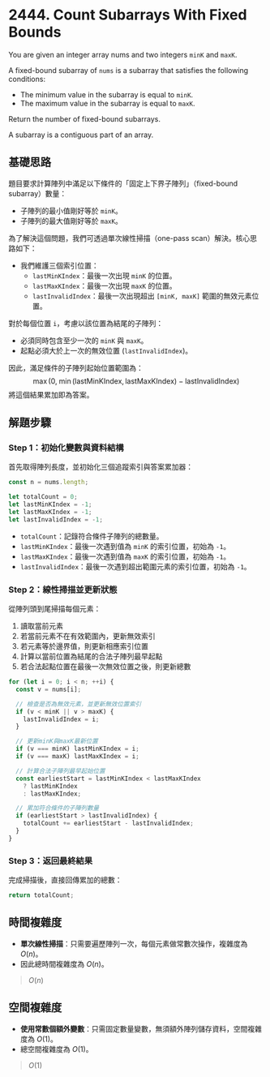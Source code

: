 # 2444. Count Subarrays With Fixed Bounds

You are given an integer array nums and two integers `minK` and `maxK`.

A fixed-bound subarray of `nums` is a subarray that satisfies the following conditions:

- The minimum value in the subarray is equal to `minK`.
- The maximum value in the subarray is equal to `maxK`.

Return the number of fixed-bound subarrays.

A subarray is a contiguous part of an array.

## 基礎思路

題目要求計算陣列中滿足以下條件的「固定上下界子陣列」（fixed-bound subarray）數量：

- 子陣列的最小值剛好等於 `minK`。
- 子陣列的最大值剛好等於 `maxK`。

為了解決這個問題，我們可透過單次線性掃描（one-pass scan）解決。核心思路如下：

- 我們維護三個索引位置：
  - `lastMinKIndex`：最後一次出現 `minK` 的位置。
  - `lastMaxKIndex`：最後一次出現 `maxK` 的位置。
  - `lastInvalidIndex`：最後一次出現超出 `[minK, maxK]` 範圍的無效元素位置。

對於每個位置 `i`，考慮以該位置為結尾的子陣列：

- 必須同時包含至少一次的 `minK` 與 `maxK`。
- 起點必須大於上一次的無效位置 (`lastInvalidIndex`)。

因此，滿足條件的子陣列起始位置範圍為：
$$
\max(0,\; \min(\text{lastMinKIndex},\, \text{lastMaxKIndex}) - \text{lastInvalidIndex})
$$
將這個結果累加即為答案。

## 解題步驟

### Step 1：初始化變數與資料結構

首先取得陣列長度，並初始化三個追蹤索引與答案累加器：

```typescript
const n = nums.length;

let totalCount = 0;
let lastMinKIndex = -1;
let lastMaxKIndex = -1;
let lastInvalidIndex = -1;
```

- `totalCount`：記錄符合條件子陣列的總數量。
- `lastMinKIndex`：最後一次遇到值為 `minK` 的索引位置，初始為 `-1`。
- `lastMaxKIndex`：最後一次遇到值為 `maxK` 的索引位置，初始為 `-1`。
- `lastInvalidIndex`：最後一次遇到超出範圍元素的索引位置，初始為 `-1`。

### Step 2：線性掃描並更新狀態

從陣列頭到尾掃描每個元素：
1. 讀取當前元素
2. 若當前元素不在有效範圍內，更新無效索引
3. 若元素等於邊界值，則更新相應索引位置
4. 計算以當前位置為結尾的合法子陣列最早起點
5. 若合法起點位置在最後一次無效位置之後，則更新總數

```typescript
for (let i = 0; i < n; ++i) {
  const v = nums[i];

  // 檢查是否為無效元素，並更新無效位置索引
  if (v < minK || v > maxK) {
    lastInvalidIndex = i;
  }

  // 更新minK與maxK最新位置
  if (v === minK) lastMinKIndex = i;
  if (v === maxK) lastMaxKIndex = i;

  // 計算合法子陣列最早起始位置
  const earliestStart = lastMinKIndex < lastMaxKIndex
    ? lastMinKIndex
    : lastMaxKIndex;

  // 累加符合條件的子陣列數量
  if (earliestStart > lastInvalidIndex) {
    totalCount += earliestStart - lastInvalidIndex;
  }
}
```

### Step 3：返回最終結果

完成掃描後，直接回傳累加的總數：

```typescript
return totalCount;
```

## 時間複雜度

- **單次線性掃描**：只需要遍歷陣列一次，每個元素做常數次操作，複雜度為 $O(n)$。
- 因此總時間複雜度為 $O(n)$。

> $O(n)$

## 空間複雜度

- **使用常數個額外變數**：只需固定數量變數，無須額外陣列儲存資料，空間複雜度為 $O(1)$。
- 總空間複雜度為 $O(1)$。

> $O(1)$

